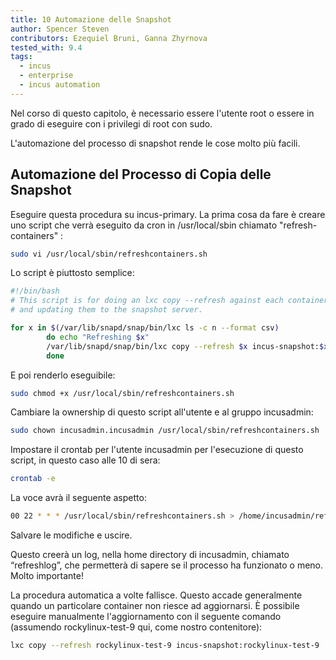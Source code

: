 ```yaml
---
title: 10 Automazione delle Snapshot
author: Spencer Steven
contributors: Ezequiel Bruni, Ganna Zhyrnova
tested_with: 9.4
tags:
  - incus
  - enterprise
  - incus automation
---
```


Nel corso di questo capitolo, è necessario essere l'utente root o essere in grado di eseguire con i privilegi di root con sudo.

L'automazione del processo di snapshot rende le cose molto più facili.

## Automazione del Processo di Copia delle Snapshot

Eseguire questa procedura su incus-primary. La prima cosa da fare è creare uno script che verrà eseguito da cron in /usr/local/sbin chiamato "refresh-containers" :

```bash
sudo vi /usr/local/sbin/refreshcontainers.sh
```

Lo script è piuttosto semplice:

```bash
#!/bin/bash
# This script is for doing an lxc copy --refresh against each container, copying
# and updating them to the snapshot server.

for x in $(/var/lib/snapd/snap/bin/lxc ls -c n --format csv)
        do echo "Refreshing $x"
        /var/lib/snapd/snap/bin/lxc copy --refresh $x incus-snapshot:$x
        done

```

E poi renderlo eseguibile:

```bash
sudo chmod +x /usr/local/sbin/refreshcontainers.sh
```

Cambiare la ownership di questo script all'utente e al gruppo incusadmin:

```bash
sudo chown incusadmin.incusadmin /usr/local/sbin/refreshcontainers.sh
```

Impostare il crontab per l'utente incusadmin per l'esecuzione di questo script, in questo caso alle 10 di sera:

```bash
crontab -e
```

La voce avrà il seguente aspetto:

```bash
00 22 * * * /usr/local/sbin/refreshcontainers.sh > /home/incusadmin/refreshlog 2>&1
```

Salvare le modifiche e uscire.

Questo creerà un log, nella home directory di incusadmin, chiamato “refreshlog”, che permetterà di sapere se il processo ha funzionato o meno. Molto importante!

La procedura automatica a volte fallisce. Questo accade generalmente quando un particolare container non riesce ad aggiornarsi. È possibile eseguire manualmente l'aggiornamento con il seguente comando (assumendo rockylinux-test-9 qui, come nostro contenitore):

```bash
lxc copy --refresh rockylinux-test-9 incus-snapshot:rockylinux-test-9
```
